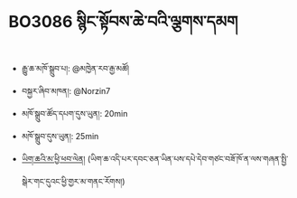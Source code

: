 # BO3086 སྙིང་སྟོབས་ཆེ་བའི་ལྕགས་དམག
- རྒྱུ་ཆ་མཁོ་སྒྲུབ་པ།: @མཁྱེན་རབ་རྒྱ་མཚོ།
- བསྐྱར་ཞིབ་མཁན།: @Norzin7
- མཁོ་སྒྲུབ་ཚོད་དཔག་དུས་ཡུན།: 20min
- མཁོ་སྒྲུབ་དུས་ཡུན།: 25min
- [ཡིག་ཆའི་མ་ཕྱི་ཕབ་ལེན།](https://github.com/MonlamAI/BO3086/releases/download/3086/default.pdf)
(ཡིག་ཆ་འདི་པར་དབང་ཅན་ཡིན་པས་དཔེ་དེབ་གཙང་བཟོ་ཁོ་ན་ལས་གཞན་སྤྱི་སྒེར་གང་དུའང་ཕྱི་གྱར་མ་གནང་རོགས།)
